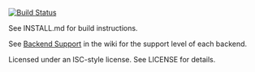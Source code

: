 [![Build Status](https://github.com/mozilla/cubeb/actions/workflows/build.yml/badge.svg)](https://github.com/mozilla/cubeb/actions/workflows/build.yml)

See INSTALL.md for build instructions.

See [Backend Support](https://github.com/mozilla/cubeb/wiki/Backend-Support) in the wiki for the support level of each backend.

Licensed under an ISC-style license.  See LICENSE for details.
